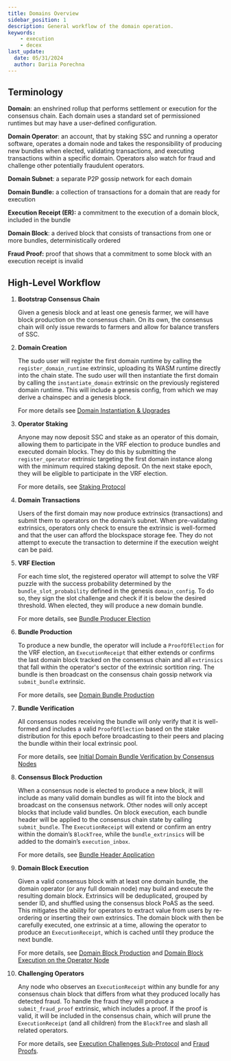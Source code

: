 ```yaml
---
title: Domains Overview
sidebar_position: 1
description: General workflow of the domain operation. 
keywords:
    - execution
    - decex
last_update:
  date: 05/31/2024
  author: Dariia Porechna
---
```


## Terminology

**Domain**: an enshrined rollup that performs settlement or execution for the consensus chain. Each domain uses a standard set of permissioned runtimes but may have a user-defined configuration.

**Domain Operator**: an account, that by staking SSC and running a operator software, operates a domain node and takes the responsibility of producing new bundles when elected, validating transactions, and executing transactions within a specific domain. Operators also watch for fraud and challenge other potentially fraudulent operators.

**Domain Subnet**: a separate P2P gossip network for each domain

**Domain Bundle:** a collection of transactions for a domain that are ready for execution

**Execution Receipt (ER):** a commitment to the execution of a domain block, included in the bundle

**Domain Block**: a derived block that consists of transactions from one or more bundles, deterministically ordered

**Fraud Proof:** proof that shows that a commitment to some block with an execution receipt is invalid

## High-Level Workflow

1. **Bootstrap Consensus Chain**
    
    Given a genesis block and at least one genesis farmer, we will have block production on the consensus chain. On its own, the consensus chain will only issue rewards to farmers and allow for balance transfers of SSC. 
    
    <!-- TODO verify the page is up to date For more information, see **[SSC Transfers](Domains%20v2%20Specification%203fb0ec6e4d204c4881a7df50ef58da8f.md)**. -->
    
2. **Domain Creation**
    
    The sudo user will register the first domain runtime by calling the `register_domain_runtime` extrinsic, uploading its WASM runtime directly into the chain state. The sudo user will then instantiate the first domain by calling the `instantiate_domain` extrinsic on the previously registered domain runtime. This will include a genesis config, from which we may derive a chainspec and a genesis block. 
    
    For more details see [Domain Instantiation & Upgrades](workflow.md#domain-instantiation--upgrades) 
    
3. **Operator Staking**
    
    Anyone may now deposit SSC and stake as an operator of this domain, allowing them to participate in the VRF election to produce bundles and executed domain blocks. They do this by submitting the `register_operator` extrinsic targeting the first domain instance along with the minimum required staking deposit. On the next stake epoch, they will be eligible to participate in the VRF election. 
    
    For more details, see [Staking Protocol](staking.md) 
    
4. **Domain Transactions**
    
    Users of the first domain may now produce extrinsics (transactions) and submit them to operators on the domain’s subnet. When pre-validating extrinsics, operators only check to ensure the extrinsic is well-formed and that the user can afford the blockspace storage fee. They do not attempt to execute the transaction to determine if the execution weight can be paid.
    
5. **VRF Election**
    
    For each time slot, the registered operator will attempt to solve the VRF puzzle with the success probability determined by the `bundle_slot_probability` defined in the genesis `domain_config`. To do so, they sign the slot challenge and check if it is below the desired threshold. When elected, they will produce a new domain bundle. 
    
    For more details, see [Bundle Producer Election](workflow.md#bundle-producer-election) 
    
6. **Bundle Production**
    
    To produce a new bundle, the operator will include a `ProofOfElection` for the VRF election, an `ExecutionReceipt` that either extends or confirms the last domain block tracked on the consensus chain and all `extrinsics` that fall within the operator's sector of the extrinsic sortition ring. The bundle is then broadcast on the consensus chain gossip network via `submit_bundle` extrinsic. 
    
    For more details, see  [Domain Bundle Production](workflow.md#domain-bundle-production)
    
7. **Bundle Verification**
    
    All consensus nodes receiving the bundle will only verify that it is well-formed and includes a valid `ProofOfElection` based on the stake distribution for this epoch before broadcasting to their peers and placing the bundle within their local extrinsic pool.
    
    For more details, see [Initial Domain Bundle Verification by Consensus Nodes](workflow.md#initial-domain-bundle-verification-by-consensus-nodes) 
    
8. **Consensus Block Production**
    
    When a consensus node is elected to produce a new block, it will include as many valid domain bundles as will fit into the block and broadcast on the consensus network. Other nodes will only accept blocks that include valid bundles. On block execution, each bundle header will be applied to the consensus chain state by calling `submit_bundle`. The `ExecutionReceipt` will extend or confirm an entry within the domain’s `BlockTree`, while the `bundle_extrinsics` will be added to the domain’s `execution_inbox`. 
    
    For more details, see [Bundle Header Application ](workflow.md#bundle-header-application) 
    
9. **Domain Block Execution**
    
    Given a valid consensus block with at least one domain bundle, the domain operator (or any full domain node) may build and execute the resulting domain block. Extrinsics will be deduplicated, grouped by sender ID, and shuffled using the consensus block PoAS as the seed. This mitigates the ability for operators to extract value from users by re-ordering or inserting their own extrinsics. The domain block with then be carefully executed, one extrinsic at a time, allowing the operator to produce an `ExecutionReceipt`, which is cached until they produce the next bundle. 
    
    For more details, see [Domain Block Production](workflow.md#domain-block-production) and [Domain Block Execution on the Operator Node](workflow.md#domain-block-execution-on-the-operator-node) 
    
10. **Challenging Operators** 
    
    Any node who observes an `ExecutionReceipt` within any bundle for any consensus chain block that differs from what they produced locally has detected fraud. To handle the fraud they will produce a `submit_fraud_proof` extrinsic, which includes a proof. If the proof is valid, it will be included in the consensus chain, which will prune the `ExecutionReceipt` (and all children) from the `BlockTree` and slash all related operators. 
    
    For more details, see [Execution Challenges Sub-Protocol](workflow.md#) and [Fraud Proofs](fraud_proofs.md).
